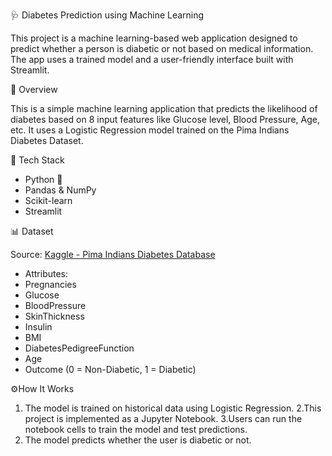 🩺 Diabetes Prediction using Machine Learning

This project is a machine learning-based web application designed to predict whether a person is diabetic or not based on medical information. The app uses a trained model and a user-friendly interface built with Streamlit.

🧠 Overview

This is a simple machine learning application that predicts the likelihood of diabetes based on 8 input features like Glucose level, Blood Pressure, Age, etc. It uses a Logistic Regression model trained on the Pima Indians Diabetes Dataset.

🔧 Tech Stack
- Python 🐍
- Pandas & NumPy
- Scikit-learn
- Streamlit

📊 Dataset

  Source: [Kaggle - Pima Indians Diabetes Database](https://www.kaggle.com/datasets/uciml/pima-indians-diabetes-database)
  
  - Attributes:
  - Pregnancies
  - Glucose
  - BloodPressure
  - SkinThickness
  - Insulin
  - BMI
  - DiabetesPedigreeFunction
  - Age
  - Outcome (0 = Non-Diabetic, 1 = Diabetic)

⚙️How It Works

1. The model is trained on historical data using Logistic Regression.
2.This project is implemented as a Jupyter Notebook.
3.Users can run the notebook cells to train the model and test predictions.
4. The model predicts whether the user is diabetic or not.

   

